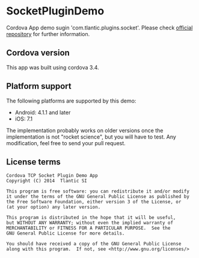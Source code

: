 SocketPluginDemo
================

Cordova App demo sugin 'com.tlantic.plugins.socket'. Please check [official repository](https://github.com/Tlantic/cdv-socket-plugin) for further information.

## Cordova version ##

This app was built using cordova 3.4.

## Platform support ##

The following platforms are supported by this demo:

* Android: 4.1.1 and later
* iOS: 7.1

The implementation probably works on older versions once the implementation is not "rocket science", but you will have to test. Any modification, feel free to send your pull request.

## License terms

    Cordova TCP Socket Plugin Demo App
    Copyright (C) 2014  Tlantic SI

    This program is free software: you can redistribute it and/or modify
    it under the terms of the GNU General Public License as published by
    the Free Software Foundation, either version 3 of the License, or
    (at your option) any later version.

    This program is distributed in the hope that it will be useful,
    but WITHOUT ANY WARRANTY; without even the implied warranty of
    MERCHANTABILITY or FITNESS FOR A PARTICULAR PURPOSE.  See the
    GNU General Public License for more details.

    You should have received a copy of the GNU General Public License
    along with this program.  If not, see <http://www.gnu.org/licenses/>
